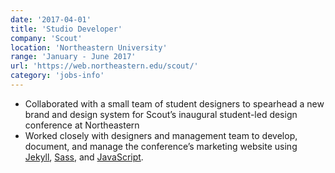 ```yaml
---
date: '2017-04-01'
title: 'Studio Developer'
company: 'Scout'
location: 'Northeastern University'
range: 'January - June 2017'
url: 'https://web.northeastern.edu/scout/'
category: 'jobs-info'
---
```


- Collaborated with a small team of student designers
  to spearhead a new brand and design system for
  Scout’s inaugural student-led design conference at Northeastern
- Worked closely with designers and management team
  to develop, document, and manage the conference’s marketing website
  using [Jekyll](https://www.what.com), [Sass](/), and [JavaScript](https://gh.com).

